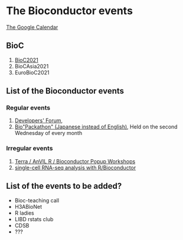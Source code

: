 # The Bioconductor events

[The Google Calendar](http://bioconductor.org/help/events/)

## BioC

1. [BioC2021](https://bioc2021.bioconductor.org/)
1. BioCAsia2021
1. EuroBioC2021

## List of the Bioconductor events

### Regular events

1. [Developers' Forum](https://www.youtube.com/watch?v=_QsFRiOBjt8), 
1. [Bio"Packathon" (Japanese instead of English)](https://sites.google.com/view/biopackathon), Held on the second Wednesday of every month

### Irregular events

1. [Terra / AnVIL R / Bioconductor Popup Workshops](https://docs.google.com/document/d/e/2PACX-1vSVGCaX-wnWyu1TUhhbsoVeTCJ6ODLG53OeMHKRbewGQOqOcMTnZQl7_jrR9kqOPQPlsFN1ecLT4lhd/pub)
2. [single-cell RNA-seq analysis with R/Bioconductor](https://www.physalia-courses.org/courses-workshops/course18/)

## List of the events to be added?

- Bioc-teaching call
- H3ABioNet 
- R ladies
- LIBD rstats club
- CDSB
- ???
